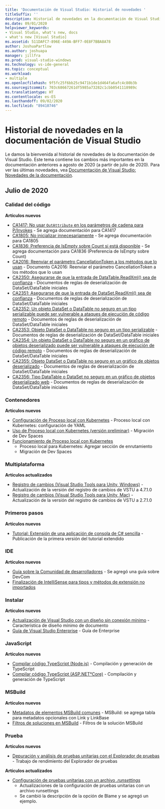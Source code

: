 ```yaml
---
title: 'Documentación de Visual Studio: Historial de novedades '
titleSuffix: ''
description: Historial de novedades en la documentación de Visual Studio
ms.date: 09/01/2020
helpviewer_keywords:
- Visual Studio, what's new, docs
- what's new [Visual Studio]
ms.assetid: 511DAFC7-896E-449A-BFF7-0E8F7BBA8A78
author: JoshuaPartlow
ms.author: joshuapa
manager: jillfra
ms.prod: visual-studio-windows
ms.technology: vs-ide-general
ms.topic: conceptual
ms.workload:
- multiple
ms.openlocfilehash: 9f5fc25f6bb25c9471b1de1d464fa6afc4c80b3b
ms.sourcegitcommit: 703c68667261df5985a73282c1cbb0541118989c
ms.translationtype: HT
ms.contentlocale: es-ES
ms.lasthandoff: 09/02/2020
ms.locfileid: "89410746"
---
```

# <a name="history-of-whats-new-in-visual-studio-docs"></a>Historial de novedades en la documentación de Visual Studio

Le damos la bienvenida al historial de novedades de la documentación de Visual Studio. Este tema contiene los cambios más importantes en la documentación anteriores a agosto de 2020 (a partir de julio de 2020). Para ver las últimas novedades, vea [Documentación de Visual Studio: Novedades de la documentación](whats-new-visual-studio-docs.md).

## <a name="july-2020"></a>Julio de 2020
### <a name="code-quality"></a>Calidad del código

**Artículos nuevos**

- [CA1417: No usar `OutAttribute` en los parámetros de cadena para P/Invokes](/visualstudio/code-quality/ca1417) - Se agrega documentación para CA1417
- [CA1805: No inicializar innecesariamente](/visualstudio/code-quality/ca1805) - Se agrega documentación para CA1805
- [CA1836: Preferencia de IsEmpty sobre Count si está disponible](/visualstudio/code-quality/ca1836) - Se agrega documentación para CA1836 (Preferencia de IsEmpty sobre Count)
- [CA2016: Reenviar el parámetro CancellationToken a los métodos que lo usan](/visualstudio/code-quality/ca2016) - Documento CA2016: Reenviar el parámetro CancellationToken a los métodos que lo usan
- [CA2350: Asegurarse de que la entrada de DataTable.ReadXml() sea de confianza](/visualstudio/code-quality/ca2350) - Documentos de reglas de deserialización de DataSet/DataTable iniciales
- [CA2351: Asegurarse de que la entrada de DataSet.ReadXml() sea de confianza](/visualstudio/code-quality/ca2351) - Documentos de reglas de deserialización de DataSet/DataTable iniciales
- [CA2352: Un objeto DataSet o DataTable no seguro en un tipo serializable puede ser vulnerable a ataques de ejecución de código remoto](/visualstudio/code-quality/ca2352) - Documentos de reglas de deserialización de DataSet/DataTable iniciales
- [CA2353: Objeto DataSet o DataTable no seguro en un tipo serializable](/visualstudio/code-quality/ca2353) - Documentos de reglas de deserialización de DataSet/DataTable iniciales
- [CA2354: Un objeto DataSet o DataTable no seguro en un gráfico de objetos deserializado puede ser vulnerable a ataques de ejecución de código remoto](/visualstudio/code-quality/ca2354) - Documentos de reglas de deserialización de DataSet/DataTable iniciales
- [CA2355: Objeto DataSet o DataTable no seguro en un gráfico de objetos deserializado](/visualstudio/code-quality/ca2355) - Documentos de reglas de deserialización de DataSet/DataTable iniciales
- [CA2356: Tipo DataTable o DataSet no seguro en un gráfico de objetos deserializado web](/visualstudio/code-quality/ca2356) - Documentos de reglas de deserialización de DataSet/DataTable iniciales

### <a name="containers"></a>Contenedores

**Artículos nuevos**

- [Configuración de Proceso local con Kubernetes](/visualstudio/containers/configure-local-process-with-kubernetes) - Proceso local con Kubernetes: configuración de YAML
- [Uso de Proceso local con Kubernetes (versión preliminar)](/visualstudio/containers/local-process-kubernetes) - Migración de Dev Spaces
- [Funcionamiento de Proceso local con Kubernetes](/visualstudio/containers/overview-local-process-kubernetes)
  - Proceso local para Kubernetes: Agregar sección de enrutamiento
  - Migración de Dev Spaces

### <a name="cross-platform"></a>Multiplataforma

**Artículos actualizados**

- [Registro de cambios (Visual Studio Tools para Unity, Windows)](/visualstudio/cross-platform/change-log-visual-studio-tools-for-unity) - Actualización de la versión del registro de cambios de VSTU a 4.7.1.0
- [Registro de cambios (Visual Studio Tools para Unity, Mac)](/visualstudio/cross-platform/change-log-visual-studio-tools-for-unity-mac) - Actualización de la versión del registro de cambios de VSTU a 2.7.1.0

### <a name="get-started"></a>Primeros pasos

**Artículos nuevos**

- [Tutorial: Extensión de una aplicación de consola de C# sencilla](/visualstudio/get-started/csharp/tutorial-console-part-2) - Publicación de la primera versión del tutorial extendido

### <a name="ide"></a>IDE

**Artículos nuevos**

- [Guía sobre la Comunidad de desarrolladores](/visualstudio/ide/developer-community-guidelines) - Se agregó una guía sobre DevCom
- [Finalización de IntelliSense para tipos y métodos de extensión no importados](/visualstudio/ide/reference/intellisense-completion-unimported-types-extension-methods)

### <a name="install"></a>Instalar

**Artículos nuevos**

- [Actualización de Visual Studio con un diseño sin conexión mínimo](/visualstudio/install/update-minimal-layout) - Característica de diseño mínimo de documento
- [Guía de Visual Studio Enterprise](/visualstudio/install/visual-studio-enterprise-guide) - Guía de Enterprise

### <a name="javascript"></a>JavaScript

**Artículos nuevos**

- [Compilar código TypeScript (Node.js)](/visualstudio/javascript/compile-typescript-code-npm) - Compilación y generación de TypeScript
- [Compilar código TypeScript (ASP.NET°Core)](/visualstudio/javascript/compile-typescript-code-nuget) - Compilación y generación de TypeScript

### <a name="msbuild"></a>MSBuild

**Artículos nuevos**

- [Metadatos de elementos MSBuild comunes](/visualstudio/msbuild/common-msbuild-item-metadata) - MSBuild: se agrega tabla para metadatos opcionales con Link y LinkBase
- [Filtros de soluciones en MSBuild](/visualstudio/msbuild/solution-filters) - Filtros de la solución MSBuild

### <a name="test"></a>Prueba

**Artículos nuevos**

- [Depuración y análisis de pruebas unitarias con el Explorador de pruebas](/visualstudio/test/debug-unit-tests-with-test-explorer) - Trabajo de rendimiento del Explorador de pruebas

**Artículos actualizados**

- [Configuración de pruebas unitarias con un archivo *.runsettings*](/visualstudio/test/configure-unit-tests-by-using-a-dot-runsettings-file)
  - Actualizaciones de la configuración de pruebas unitarias con un archivo runsettings
  - Se cambió la descripción de la opción de Blame y se agregó un ejemplo.